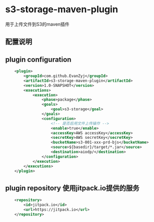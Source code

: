 s3-storage-maven-plugin
======================
用于上传文件到S3的maven插件

配置说明
------------------------
plugin configuration
----------------------
```xml
    <plugin>
        <groupId>com.github.EvanZyj</groupId>
        <artifactId>s3-storage-maven-plugin</artifactId>
        <version>1.0-SNAPSHOT</version>
        <executions>
            <execution>
                <phase>package</phase>
                <goals>
                    <goal>s3-storage</goal>
                </goals>
                <configuration>
                    <!-- 是否启用文件上传操作 -->
                    <enable>true</enable> 
                    <accessKey>AWS accessKey</accessKey>
                    <secretKey>AWS secretKey</secretKey>
                    <bucketName>s3-001-xxx-prd-bjs</bucketName>
                    <source>${basedir}/target/*.jar</source>
                    <destination>aiodp/</destination>
                </configuration>
            </execution>
        </executions>
    </plugin>
```

plugin repository 使用jitpack.io提供的服务
------------------------------------
```xml
    <repository>
        <id>jitpack.io</id>
        <url>https://jitpack.io</url>
    </repository>
```

